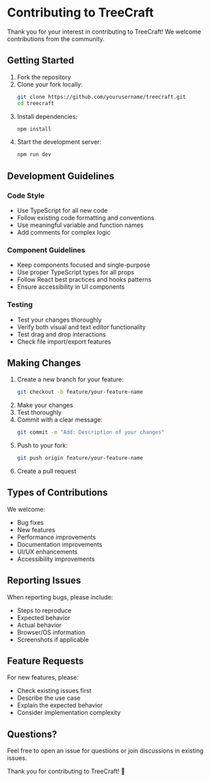 # Contributing to TreeCraft

Thank you for your interest in contributing to TreeCraft! We welcome contributions from the community.

## Getting Started

1. Fork the repository
2. Clone your fork locally:
   ```bash
   git clone https://github.com/yourusername/treecraft.git
   cd treecraft
   ```
3. Install dependencies:
   ```bash
   npm install
   ```
4. Start the development server:
   ```bash
   npm run dev
   ```

## Development Guidelines

### Code Style
- Use TypeScript for all new code
- Follow existing code formatting and conventions
- Use meaningful variable and function names
- Add comments for complex logic

### Component Guidelines
- Keep components focused and single-purpose
- Use proper TypeScript types for all props
- Follow React best practices and hooks patterns
- Ensure accessibility in UI components

### Testing
- Test your changes thoroughly
- Verify both visual and text editor functionality
- Test drag and drop interactions
- Check file import/export features

## Making Changes

1. Create a new branch for your feature:
   ```bash
   git checkout -b feature/your-feature-name
   ```
2. Make your changes
3. Test thoroughly
4. Commit with a clear message:
   ```bash
   git commit -m "Add: Description of your changes"
   ```
5. Push to your fork:
   ```bash
   git push origin feature/your-feature-name
   ```
6. Create a pull request

## Types of Contributions

We welcome:
- Bug fixes
- New features
- Performance improvements
- Documentation improvements
- UI/UX enhancements
- Accessibility improvements

## Reporting Issues

When reporting bugs, please include:
- Steps to reproduce
- Expected behavior
- Actual behavior
- Browser/OS information
- Screenshots if applicable

## Feature Requests

For new features, please:
- Check existing issues first
- Describe the use case
- Explain the expected behavior
- Consider implementation complexity

## Questions?

Feel free to open an issue for questions or join discussions in existing issues.

Thank you for contributing to TreeCraft! 🌳
